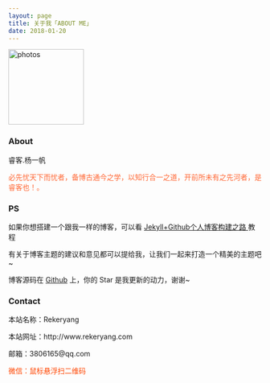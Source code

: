 ```yaml
---
layout: page
title: 关于我「ABOUT ME」 
date: 2018-01-20
---
```

<a href="/photos/" target="_blank"><img src="https://avatars0.githubusercontent.com/u/6647941?s=460&v=4" width="150" height="150" alt="photos"/></a>
<h3> About </h3>  
<p>睿客.杨一帆</p>

<!--{{ site.baseurl }}/jianli.pdf-->

<div style="color:#FF6633">

<p>必先忧天下而忧者，备博古通今之学，以知行合一之道，开前所未有之先河者，是睿客也！。 &emsp;</p>

</div>


<h3> PS </h3>   
<p>
如果你想搭建一个跟我一样的博客，可以看
<a href="/2017/03/HowToCreateBlog/"> Jekyll+Github个人博客构建之路 </a>
教程</p>

<p>

有关于博客主题的建议和意见都可以提给我，让我们一起来打造一个精美的主题吧~ </p>

<p> 

博客源码在 <a target="_blank" href='https://github.com/Rekeryang/rekeryang..github.io/' target="_blank" >Github</a> 上，你的 Star 是我更新的动力，谢谢~         </p>

<h3> Contact</h3>  

<p>本站名称：Rekeryang </p>   
<p>本站网址：http://www.rekeryang.com </p> 



   
<script>
	function mousemethod(op,imgid){
	document.getElementById(imgid).style.display=op;
	}
</script>
     
<p>邮箱：3806165@qq.com </p> <a href="#" onmouseover="mousemethod('block','img1')" onmouseout="mousemethod('none','img1')" style="color:#FF4500;text-decoration:none">
微信：鼠标悬浮扫二维码 </a><img id="img1" src="/public/images/ewm.jpg" style="display:none;"  width="128" height="128">


	




